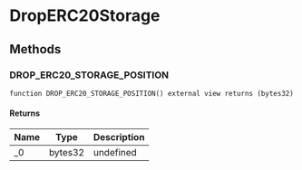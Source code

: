 # DropERC20Storage









## Methods

### DROP_ERC20_STORAGE_POSITION

```solidity
function DROP_ERC20_STORAGE_POSITION() external view returns (bytes32)
```






#### Returns

| Name | Type | Description |
|---|---|---|
| _0 | bytes32 | undefined |




